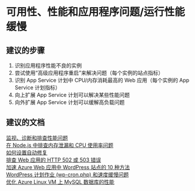 <properties
    pageTitle="可用性、性能和应用程序问题/运行性能缓慢"
    description="可用性、性能和应用程序问题/运行性能缓慢"
    service="microsoft.web"
    resource="sites"
    authors="aashu"
    displayOrder=""
    selfHelpType="generic"
    supportTopicIds="32457411"
    resourceTags=""
    productPesIds="14748"
    cloudEnvironments="public"
/>


# 可用性、性能和应用程序问题/运行性能缓慢

## **建议的步骤**
1. 识别应用程序性能不良的实例
2. 尝试使用“高级应用程序重启”来解决问题（每个实例的站点指标）
3. 识别 App Service 计划中 CPU/内存消耗最高的 Web 应用（每个实例的 App Service 计划指标）
4. 向上扩展 App Service 计划可以解决某些性能问题
5. 向外扩展 App Service 计划可以缓解高负载问题

## **建议的文档**
[监视、诊断和排查性能问题](https://azure.microsoft.com/documentation/articles/app-service-web-troubleshoot-performance-degradation/)<br>
[在 Node.js 中排查内存泄漏和 CPU 使用率问题](http://blogs.msdn.com/b/azureossds/archive/2015/08/23/troubleshoot-finding-memory-leaks-and-cpu-usage-in-node-js-azure-web-app.aspx)<br>
[如何设置自动修复](http://azure.microsoft.com/blog/2014/02/06/auto-healing-windows-azure-web-sites/)<br>
[排查 Web 应用的 HTTP 502 或 503 错误](https://azure.microsoft.com/documentation/articles/app-service-web-troubleshoot-http-502-http-503/)<br>
[加速 Azure Web 应用中 WordPress 站点的 10 种方法](https://azure.microsoft.com/blog/10-ways-to-speed-up-your-wordpress-site-on-azure-websites/)<br>
[WordPress 计划作业 (wp-cron.php) 和速度缓慢问题](https://blogs.msdn.microsoft.com/azureossds/2015/06/11/wordpress-scheduled-jobs-wp-cron-php-and-slowness/)<br>
[优化 Azure Linux VM 上 MySQL 数据库的性能](https://blogs.msdn.microsoft.com/azureossds/2015/03/27/performance-tuning-mysql-database-on-azure-linux-vms/)



<!--HONumber=Jul16_HO4-->



